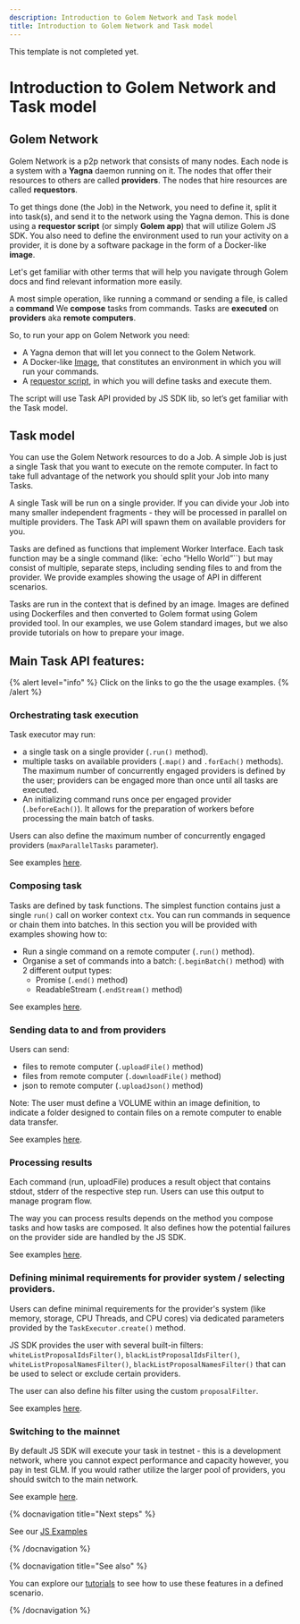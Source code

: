 ```yaml
---
description: Introduction to Golem Network and Task model
title: Introduction to Golem Network and Task model
---
```



This template is not completed yet.

# Introduction to Golem Network and Task model

## Golem Network

Golem Network is a p2p network that consists of many nodes. Each node is a system with a __Yagna__ daemon running on it. The nodes that offer their resources to others are called __providers__. The nodes that hire resources are called __requestors__.
    
To get things done (the Job) in the Network, you need to define it, split it into task(s), and send it to the network using the Yagna demon. This is done using a __requestor script__ (or simply __Golem app__) that will utilize Golem JS SDK. You also need to define the environment used to run your activity on a provider, it is done by a software package in the form of a Docker-like __image__. 

Let's get familiar with other terms that will help you navigate through Golem docs and find relevant information more easily.

A most simple operation, like running a command or sending a file, is called a __command__
We __compose__ tasks from commands.
Tasks are __executed__ on __providers__ aka __remote computers__.

So, to run your app on Golem Network you need:

* A Yagna demon that will let you connect to the Golem Network.
* A Docker-like [Image](/docs/creators/javascript/guides/golem-images), that constitutes an environment in which you will run your commands.
* A [requestor script](/docs/creators/javascript/tutorials/quickstart-explained), in which you will define tasks and execute them.

The script will use Task API provided by JS SDK lib, so let’s get familiar with the Task model.


## Task model

You can use the Golem Network resources to do a Job. A simple Job is just a single Task that you want to execute on the remote computer. In fact to take full advantage of the network you should split your Job into many Tasks.
    
A single Task will be run on a single provider. If you can divide your Job into many smaller independent fragments - they will be processed in parallel on multiple providers. The Task API will spawn them on available providers for you.

Tasks are defined as functions that implement Worker Interface. Each task function may be a single command (like: `echo “Hello World”``) but may consist of multiple, separate steps, including sending files to and from the provider. We provide examples showing the usage of API in different scenarios.

Tasks are run in the context that is defined by an image. Images are defined using Dockerfiles and then converted to Golem format using Golem provided tool. In our examples, we use Golem standard images, but we also provide tutorials on how to prepare your image.

## Main Task API features:

{% alert level="info" %}
Click on the links to go the the usage examples.
{% /alert %}
    

### Orchestrating task execution

Task executor may run:

* a single task on a single provider (`.run()` method). 
* multiple tasks on available providers (`.map()` and `.forEach()` methods). The maximum number of concurrently engaged providers is defined by the user; providers can be engaged more than once until all tasks are executed.
* An initializing command runs once per engaged provider (`.beforeEach()`). It allows for the preparation of workers before processing the main batch of tasks.

Users can also define the maximum number of concurrently engaged providers (`maxParallelTasks` parameter).

See examples [here](/docs/creators/javascript/examples/executing-tasks).

    
### Composing task

Tasks are defined by task functions. The simplest function contains just a single `run()` call on worker context `ctx`. You can run commands in sequence or chain them into batches. In this section you will be provided with examples showing how to: 

* Run a single command on a remote computer (`.run()` method).
* Organise a set of commands into a batch: (`.beginBatch()` method) with 2 different output types:
    * Promise (`.end()` method)
    * ReadableStream (`.endStream()` method) 

See examples [here](/docs/creators/javascript/examples/composing-tasks).   

### Sending data to and from providers

Users can send:

* files to remote computer (`.uploadFile()` method)
* files from remote computer (`.downloadFile()` method)
* json to remote computer (`.uploadJson()` method)

Note: The user must define a VOLUME within an image definition, to indicate a folder designed to contain files on a remote computer to enable data transfer.

See examples [here](/docs/creators/javascript/examples/tansferring-data).   

###  Processing results

Each command (run, uploadFile) produces a result object that contains stdout, stderr of the respective step run. Users can use this output to manage program flow.

The way you can process results depends on the method you compose tasks and how tasks are composed. 
It also defines how the potential failures on the provider side are handled by the JS SDK.

See examples [here](/docs/creators/javascript/examples/working-with-results).    
  

### Defining minimal requirements for provider system / selecting providers.

Users can define minimal requirements for the provider's system (like memory, storage, CPU Threads, and CPU cores) via dedicated parameters provided by the `TaskExecutor.create()` method.

JS SDK provides the user with several built-in filters: `whiteListProposalIdsFilter()`, `blackListProposalIdsFilter()`, `whiteListProposalNamesFilter()`, `blackListProposalNamesFilter()` that can be used to select or exclude certain providers.

The user can also define his filter using the custom `proposalFilter`.

See examples [here](/docs/creators/javascript/examples/selecting-providers).    


### Switching to the mainnet

By default JS SDK will execute your task in testnet - this is a development network, where you cannot expect performance and capacity however, you pay in test GLM. If you would rather utilize the larger pool of providers, you should switch to the main network.

See example [here](/docs/creators/javascript/examples/switching-to-mainnet).    

{% docnavigation title="Next steps" %}

See our [JS Examples](/docs/creators/javascript/examples)


{% /docnavigation %}


{% docnavigation title="See also" %}

You can explore our [tutorials](/docs/creators/javascript/tutorials) to see how to use these features in a defined scenario.

{% /docnavigation %}


   
